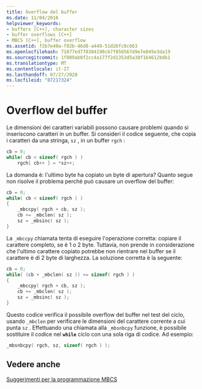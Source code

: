 ```yaml
---
title: Overflow del buffer
ms.date: 11/04/2016
helpviewer_keywords:
- buffers [C++], character sizes
- buffer overflows [C++]
- MBCS [C++], buffer overflow
ms.assetid: f2b7e40a-f02b-46d8-a449-51d26fc0c663
ms.openlocfilehash: 71877ed770384190cb7f856567d9e7e845e3da19
ms.sourcegitcommit: 1f009ab0f2cc4a177f2d1353d5a38f164612bdb1
ms.translationtype: MT
ms.contentlocale: it-IT
ms.lasthandoff: 07/27/2020
ms.locfileid: "87217324"
---
```

# <a name="buffer-overflow"></a>Overflow del buffer

Le dimensioni dei caratteri variabili possono causare problemi quando si inseriscono caratteri in un buffer. Si consideri il codice seguente, che copia i caratteri da una stringa, `sz` , in un buffer `rgch` :

```cpp
cb = 0;
while( cb < sizeof( rgch ) )
    rgch[ cb++ ] = *sz++;
```

La domanda è: l'ultimo byte ha copiato un byte di apertura? Quanto segue non risolve il problema perché può causare un overflow del buffer:

```cpp
cb = 0;
while( cb < sizeof( rgch ) )
{
    _mbccpy( rgch + cb, sz );
    cb += _mbclen( sz );
    sz = _mbsinc( sz );
}
```

La `_mbccpy` chiamata tenta di eseguire l'operazione corretta: copiare il carattere completo, se è 1 o 2 byte. Tuttavia, non prende in considerazione che l'ultimo carattere copiato potrebbe non rientrare nel buffer se il carattere è di 2 byte di larghezza. La soluzione corretta è la seguente:

```cpp
cb = 0;
while( (cb + _mbclen( sz )) <= sizeof( rgch ) )
{
    _mbccpy( rgch + cb, sz );
    cb += _mbclen( sz );
    sz = _mbsinc( sz );
}
```

Questo codice verifica il possibile overflow del buffer nel test del ciclo, usando `_mbclen` per verificare le dimensioni del carattere corrente a cui punta `sz` . Effettuando una chiamata alla `_mbsnbcpy` funzione, è possibile sostituire il codice nel **`while`** ciclo con una sola riga di codice. Ad esempio:

```cpp
_mbsnbcpy( rgch, sz, sizeof( rgch ) );
```

## <a name="see-also"></a>Vedere anche

[Suggerimenti per la programmazione MBCS](../text/mbcs-programming-tips.md)
